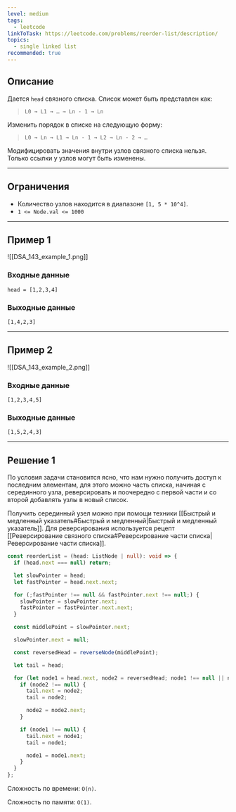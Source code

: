```yaml
---
level: medium
tags:
  - leetcode
linkToTask: https://leetcode.com/problems/reorder-list/description/
topics:
  - single linked list
recommended: true
---
```

## Описание

Дается `head` связного списка. Список может быть представлен как:

> `L0 → L1 → … → Ln - 1 → Ln`

Изменить порядок в списке на следующую форму:

> `L0 → Ln → L1 → Ln - 1 → L2 → Ln - 2 → …`

Модифицировать значения внутри узлов связного списка нельзя. Только ссылки у узлов могут быть изменены.

---
## Ограничения

- Количество узлов находится в диапазоне `[1, 5 * 10^4]`.
- `1 <= Node.val <= 1000`

---
## Пример 1

![[DSA_143_example_1.png]]
### Входные данные

```
head = [1,2,3,4]
```
### Выходные данные

```
[1,4,2,3]
```

---
## Пример 2

![[DSA_143_example_2.png]]
### Входные данные

```
[1,2,3,4,5]
```
### Выходные данные

```
[1,5,2,4,3]
```

---
## Решение 1

По условия задачи становится ясно, что нам нужно получить доступ к последним элементам, для этого можно часть списка, начиная с серединного узла, реверсировать и поочередно с первой части и со второй добавлять узлы в новый список.

Получить серединный узел можно при помощи техники [[Быстрый и медленный указатель#Быстрый и медленный|Быстрый и медленный указатель]]. Для реверсирования используется рецепт [[Реверсирование связного списка#Реверсирование части списка|Реверсирование части списка]].

```typescript
const reorderList = (head: ListNode | null): void => {
  if (head.next === null) return;

  let slowPointer = head;
  let fastPointer = head.next.next;

  for (;fastPointer !== null && fastPointer.next !== null;) {
    slowPointer = slowPointer.next;
    fastPointer = fastPointer.next.next;
  }

  const middlePoint = slowPointer.next;

  slowPointer.next = null;

  const reversedHead = reverseNode(middlePoint);

  let tail = head;

  for (let node1 = head.next, node2 = reversedHead; node1 !== null || node2 !== null;) {
    if (node2 !== null) {
      tail.next = node2;
      tail = node2;

      node2 = node2.next;
    }

    if (node1 !== null) {
      tail.next = node1;
      tail = node1;

      node1 = node1.next;
    }
  }
};
```

Сложность по времени: `O(n)`.

Сложность по памяти: `O(1)`.